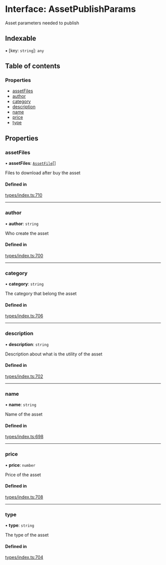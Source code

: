 # Interface: AssetPublishParams

Asset parameters needed to publish

## Indexable

▪ [key: `string`]: `any`

## Table of contents

### Properties

- [assetFiles](AssetPublishParams.md#assetfiles)
- [author](AssetPublishParams.md#author)
- [category](AssetPublishParams.md#category)
- [description](AssetPublishParams.md#description)
- [name](AssetPublishParams.md#name)
- [price](AssetPublishParams.md#price)
- [type](AssetPublishParams.md#type)

## Properties

### assetFiles

• **assetFiles**: [`AssetFile`](AssetFile.md)[]

Files to download after buy the asset

#### Defined in

[types/index.ts:710](https://github.com/nevermined-io/react-components/blob/799d5c9/catalog/src/types/index.ts#L710)

___

### author

• **author**: `string`

Who create the asset

#### Defined in

[types/index.ts:700](https://github.com/nevermined-io/react-components/blob/799d5c9/catalog/src/types/index.ts#L700)

___

### category

• **category**: `string`

The category that belong the asset

#### Defined in

[types/index.ts:706](https://github.com/nevermined-io/react-components/blob/799d5c9/catalog/src/types/index.ts#L706)

___

### description

• **description**: `string`

Description about what is the utility of the asset

#### Defined in

[types/index.ts:702](https://github.com/nevermined-io/react-components/blob/799d5c9/catalog/src/types/index.ts#L702)

___

### name

• **name**: `string`

Name of the asset

#### Defined in

[types/index.ts:698](https://github.com/nevermined-io/react-components/blob/799d5c9/catalog/src/types/index.ts#L698)

___

### price

• **price**: `number`

Price of the asset

#### Defined in

[types/index.ts:708](https://github.com/nevermined-io/react-components/blob/799d5c9/catalog/src/types/index.ts#L708)

___

### type

• **type**: `string`

The type of the asset

#### Defined in

[types/index.ts:704](https://github.com/nevermined-io/react-components/blob/799d5c9/catalog/src/types/index.ts#L704)
